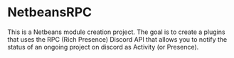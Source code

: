 # NetbeansRPC
 This is a Netbeans module creation project. The goal is to create a plugins that uses the RPC (Rich Presence) Discord API that allows you to notify the status of an ongoing project on discord as Activity (or Presence).
